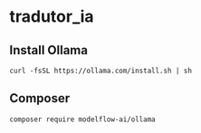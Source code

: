 # tradutor_ia

## Install Ollama

    curl -fsSL https://ollama.com/install.sh | sh

## Composer

    composer require modelflow-ai/ollama
